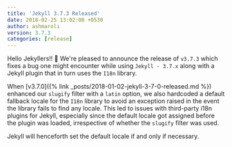 ```yaml
---
title: 'Jekyll 3.7.3 Released'
date: 2018-02-25 13:02:08 +0530
author: ashmaroli
version: 3.7.3
categories: [release]
---
```


Hello Jekyllers!! :wave:
We're pleased to announce the release of `v3.7.3` which fixes a bug one might encounter while using `Jekyll - 3.7.x` along with a
Jekyll plugin that in turn uses the `I18n` library.

When [v3.7.0]({% link _posts/2018-01-02-jekyll-3-7-0-released.md %}) enhanced our `slugify` filter with a `latin` option, we also
hardcoded a default fallback locale for the `I18n` library to avoid an exception raised in the event the library fails to find
any locale. This led to issues with third-party i18n plugins for Jekyll, especially since the default locale got assigned before
the plugin was loaded, irrespective of whether the `slugify` filter was used.

Jekyll will henceforth set the default locale if and only if necessary.
